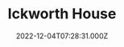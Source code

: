 ---
date: 2022-12-04T07:28:31.000Z
title: Ickworth House
latitude: 52.222608072620496
longitude: 0.6561777632741167
url: http://www.nationaltrust.org.uk
category: checkin
---